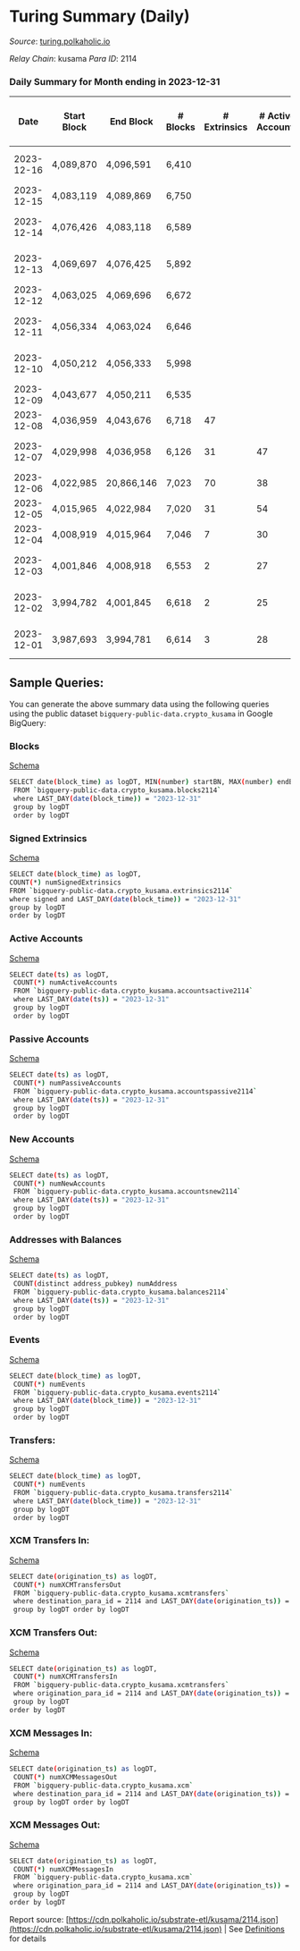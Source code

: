 # Turing Summary (Daily)

_Source_: [turing.polkaholic.io](https://turing.polkaholic.io)

*Relay Chain*: kusama
*Para ID*: 2114



### Daily Summary for Month ending in 2023-12-31


| Date    | Start Block | End Block | # Blocks | # Extrinsics | # Active Accounts | # Passive Accounts | # New Accounts | # Addresses | # Events  | # Transfers ($USD) | # XCM Transfers In ($USD) | # XCM Transfers Out ($USD) | # XCM In | # XCM Out | Issues |
|---------|-------------|-----------|----------|--------------|-------------------|--------------------|----------------|-------------|-----------|--------------------|---------------------------|----------------------------|----------|-----------|--------|
| 2023-12-16 | 4,089,870 | 4,096,591 | 6,410 |  |  |  |  |  |  |   |   |   |  |  | 312 missing (4.64%) |
| 2023-12-15 | 4,083,119 | 4,089,869 | 6,750 |  |  |  |  |  |  |   |   | 3  | 4 | 4 | 1 missing (0.01%) |
| 2023-12-14 | 4,076,426 | 4,083,118 | 6,589 |  |  |  |  |  |  |   | 1  | 3  | 7 | 7 | 104 missing (1.55%) |
| 2023-12-13 | 4,069,697 | 4,076,425 | 5,892 |  |  |  |  |  |  |   | 1 ($0.65) | 8  | 25 | 17 | 837 missing (12.44%) |
| 2023-12-12 | 4,063,025 | 4,069,696 | 6,672 |  |  |  |  |  |  |   | 2 ($3.49) | 8  | 9 | 10 |  |
| 2023-12-11 | 4,056,334 | 4,063,024 | 6,646 |  |  |  |  |  |  |   |   | 4  | 2 | 4 | 45 missing (0.67%) |
| 2023-12-10 | 4,050,212 | 4,056,333 | 5,998 |  |  |  |  |  |  |   |   | 2  | 7 | 2 | 124 missing (2.03%) |
| 2023-12-09 | 4,043,677 | 4,050,211 | 6,535 |  |  |  |  | 7,827 |  |   |   | 2  | 1 | 2 |  |
| 2023-12-08 | 4,036,959 | 4,043,676 | 6,718 | 47 |  |  |  | 7,826 | 125,272 | 3  |   |   | 5 | 10 |  |
| 2023-12-07 | 4,029,998 | 4,036,958 | 6,126 | 31 | 47 | 1 |  | 7,825 | 117,609 | 2  |   | 2  | 5 | 3 | 835 missing (12.00%) |
| 2023-12-06 | 4,022,985 | 20,866,146 | 7,023 | 70 | 38 | 10 |  | 7,825 | 144,991 | 16  | 2 ($1.44) | 2  | 12 | 10 |  |
| 2023-12-05 | 4,015,965 | 4,022,984 | 7,020 | 31 | 54 | 1 | 1 | 7,822 | 131,316 | 4  |   | 2  | 3 | 2 |  |
| 2023-12-04 | 4,008,919 | 4,015,964 | 7,046 | 7 | 30 | 1 |  | 7,821 | 27,898 | 1  |   | 1  | 2 | 1 |  |
| 2023-12-03 | 4,001,846 | 4,008,918 | 6,553 | 2 | 27 | 1 | 4 | 7,821 | 2,661 | 1  |   | 4  | 5 | 13 | 520 missing (7.35%) |
| 2023-12-02 | 3,994,782 | 4,001,845 | 6,618 | 2 | 25 | 1 |  | 7,817 | 11,374 | 2  |   | 1  | 1 | 3 | 446 missing (6.31%) |
| 2023-12-01 | 3,987,693 | 3,994,781 | 6,614 | 3 | 28 | 1 |  | 7,817 | 4,465 | 1  |   |   | 4 |  | 475 missing (6.70%) |

## Sample Queries:
You can generate the above summary data using the following queries using the public dataset `bigquery-public-data.crypto_kusama` in Google BigQuery:


### Blocks 

[Schema](https://github.com/colorfulnotion/substrate-etl/blob/main/schema/blocks.json)

```bash
SELECT date(block_time) as logDT, MIN(number) startBN, MAX(number) endBN, COUNT(*) numBlocks 
 FROM `bigquery-public-data.crypto_kusama.blocks2114`  
 where LAST_DAY(date(block_time)) = "2023-12-31" 
 group by logDT 
 order by logDT
```

### Signed Extrinsics 

[Schema](https://github.com/colorfulnotion/substrate-etl/blob/main/schema/extrinsics.json)

```bash
SELECT date(block_time) as logDT, 
COUNT(*) numSignedExtrinsics 
FROM `bigquery-public-data.crypto_kusama.extrinsics2114`  
where signed and LAST_DAY(date(block_time)) = "2023-12-31" 
group by logDT 
order by logDT
```

### Active Accounts 

[Schema](https://github.com/colorfulnotion/substrate-etl/blob/main/schema/accountsactive.json)

```bash
SELECT date(ts) as logDT, 
 COUNT(*) numActiveAccounts 
 FROM `bigquery-public-data.crypto_kusama.accountsactive2114` 
 where LAST_DAY(date(ts)) = "2023-12-31" 
 group by logDT 
 order by logDT
```

### Passive Accounts 

[Schema](https://github.com/colorfulnotion/substrate-etl/blob/main/schema/accountspassive.json)

```bash
SELECT date(ts) as logDT, 
 COUNT(*) numPassiveAccounts 
 FROM `bigquery-public-data.crypto_kusama.accountspassive2114` 
 where LAST_DAY(date(ts)) = "2023-12-31" 
 group by logDT 
 order by logDT
```

### New Accounts 

[Schema](https://github.com/colorfulnotion/substrate-etl/blob/main/schema/accountsnew.json)

```bash
SELECT date(ts) as logDT, 
 COUNT(*) numNewAccounts 
 FROM `bigquery-public-data.crypto_kusama.accountsnew2114` 
 where LAST_DAY(date(ts)) = "2023-12-31" 
 group by logDT
 order by logDT
```

### Addresses with Balances 

[Schema](https://github.com/colorfulnotion/substrate-etl/blob/main/schema/balances.json)

```bash
SELECT date(ts) as logDT,
 COUNT(distinct address_pubkey) numAddress 
 FROM `bigquery-public-data.crypto_kusama.balances2114` 
 where LAST_DAY(date(ts)) = "2023-12-31" 
 group by logDT 
 order by logDT
```

### Events 

[Schema](https://github.com/colorfulnotion/substrate-etl/blob/main/schema/events.json)

```bash
SELECT date(block_time) as logDT, 
 COUNT(*) numEvents 
 FROM `bigquery-public-data.crypto_kusama.events2114` 
 where LAST_DAY(date(block_time)) = "2023-12-31" 
 group by logDT 
 order by logDT
```

### Transfers:

[Schema](https://github.com/colorfulnotion/substrate-etl/blob/main/schema/transfers.json)

```bash
SELECT date(block_time) as logDT, 
 COUNT(*) numEvents 
 FROM `bigquery-public-data.crypto_kusama.transfers2114` 
 where LAST_DAY(date(block_time)) = "2023-12-31" 
 group by logDT 
 order by logDT
```

### XCM Transfers In: 

[Schema](https://github.com/colorfulnotion/substrate-etl/blob/main/schema/xcmtransfers.json)

```bash
SELECT date(origination_ts) as logDT, 
 COUNT(*) numXCMTransfersOut 
 FROM `bigquery-public-data.crypto_kusama.xcmtransfers` 
 where destination_para_id = 2114 and LAST_DAY(date(origination_ts)) = "2023-12-31" 
 group by logDT order by logDT
```

### XCM Transfers Out: 

[Schema](https://github.com/colorfulnotion/substrate-etl/blob/main/schema/xcmtransfers.json)

```bash
SELECT date(origination_ts) as logDT, 
 COUNT(*) numXCMTransfersIn 
 FROM `bigquery-public-data.crypto_kusama.xcmtransfers` 
 where origination_para_id = 2114 and LAST_DAY(date(origination_ts)) = "2023-12-31" 
 group by logDT 
order by logDT
```

### XCM Messages In: 

[Schema](https://github.com/colorfulnotion/substrate-etl/blob/main/schema/xcm.json)

```bash
SELECT date(origination_ts) as logDT, 
 COUNT(*) numXCMMessagesOut 
 FROM `bigquery-public-data.crypto_kusama.xcm` 
 where destination_para_id = 2114 and LAST_DAY(date(origination_ts)) = "2023-12-31" 
 group by logDT order by logDT
```

### XCM Messages Out: 

[Schema](https://github.com/colorfulnotion/substrate-etl/blob/main/schema/xcm.json)

```bash
SELECT date(origination_ts) as logDT, 
 COUNT(*) numXCMMessagesIn 
 FROM `bigquery-public-data.crypto_kusama.xcm` 
 where origination_para_id = 2114 and LAST_DAY(date(origination_ts)) = "2023-12-31" 
 group by logDT 
order by logDT
```


Report source: [https://cdn.polkaholic.io/substrate-etl/kusama/2114.json](https://cdn.polkaholic.io/substrate-etl/kusama/2114.json) | See [Definitions](/DEFINITIONS.md) for details
